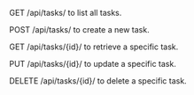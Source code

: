 GET /api/tasks/ to list all tasks.

POST /api/tasks/ to create a new task.

GET /api/tasks/{id}/ to retrieve a specific task.

PUT /api/tasks/{id}/ to update a specific task.

DELETE /api/tasks/{id}/ to delete a specific task.
